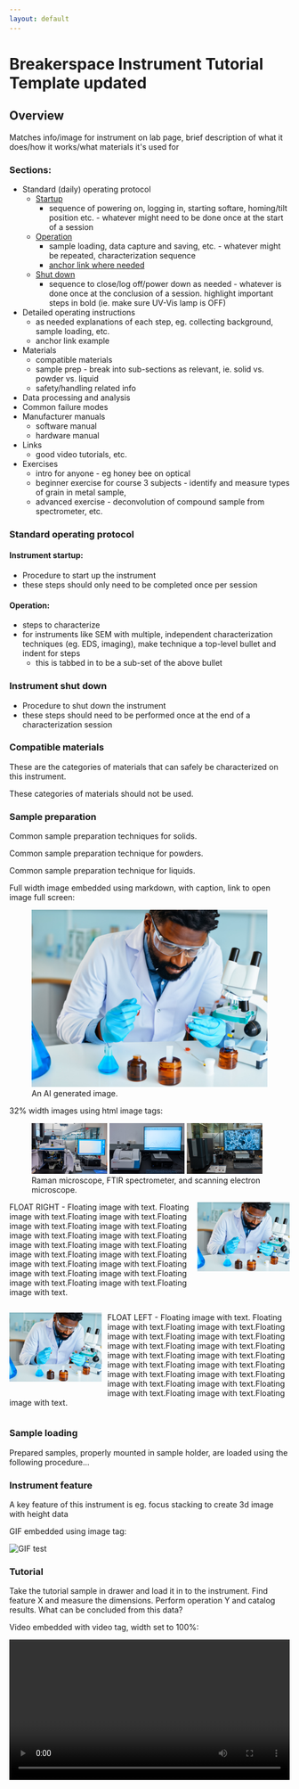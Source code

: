 ```yaml
---
layout: default
---
```

# Breakerspace Instrument Tutorial Template updated

## Overview

Matches info/image for instrument on lab page, brief description of what it does/how it works/what materials it's used for

### Sections:

* Standard (daily) operating protocol
	* [Startup](#startup)
		* sequence of powering on, logging in, starting softare, homing/tilt position etc. - whatever might need to be done once at the start of a session
	* [Operation](#operation)
		* sample loading, data capture and saving, etc. - whatever might be repeated, characterization sequence
		* [anchor link where needed](#link-example)
	* [Shut down](#shutdown)
		* sequence to close/log off/power down as needed - whatever is done once at the conclusion of a session. highlight important steps in bold (ie. make sure UV-Vis lamp is OFF)
* Detailed operating instructions
	* as needed explanations of each step, eg. collecting background, sample loading, etc.
	* <a name="link-example"></a> anchor link example
* Materials
	* compatible materials
	* sample prep - break into sub-sections as relevant, ie. solid vs. powder vs. liquid
	* safety/handling related info
* Data processing and analysis
* Common failure modes
* Manufacturer manuals
	* software manual
	* hardware manual
* Links
	* good video tutorials, etc.
* Exercises
	* intro for anyone - eg honey bee on optical
	* beginner exercise for course 3 subjects - identify and measure types of grain in metal sample, 
	* advanced exercise - deconvolution of compound sample from spectrometer, etc.

### Standard operating protocol

#### <a name="startup"></a> Instrument startup:

* Procedure to start up the instrument
* these steps should only need to be completed once per session

#### <a name="operation"></a> Operation: 

* steps to characterize
* for instruments like SEM with multiple, independent characterization techniques (eg. EDS, imaging), make technique a top-level bullet and indent for steps
	* this is tabbed in to be a sub-set of the above bullet

### <a name="shutdown"></a> Instrument shut down

* Procedure to shut down the instrument
* these steps should need to be performed once at the end of a characterization session

### <a name="materials"></a> Compatible materials

These are the categories of materials that can safely be characterized on this instrument.

These categories of materials should not be used.

### <a name="sample-prep"></a> Sample preparation

Common sample preparation techniques for solids.

Common sample preparation technique for powders.

Common sample preparation technique for liquids.

Full width image embedded using markdown, with caption, link to open image full screen:

<figure>
	<a href="../assets/img/tutorials/template/ai-scientist.JPG" target="_parent"><img src="../assets/img/tutorials/template/ai-scientist.JPG" alt="An AI generated image."></a>
	<figcaption> An AI generated image. </figcaption>
</figure>


32% width images using html image tags:

<figure>
	<img src="../assets/img/raman.JPG" alt="Raman microscope" style="width:32%; margin:0"> 
	<img src="../assets/img/ftir.JPG" alt="FTIR spectrometer" style="width:32%; margin:0">
	<img src="../assets/img/sem2.JPG" alt="SEM" style="width:32%; margin:0">  
	<figcaption> Raman microscope, FTIR spectrometer, and scanning electron microscope. </figcaption>
</figure>



<img src="../assets/img/tutorials/template/ai-scientist.JPG" alt="AI generated scientist" style="width:33%; float:right; margin-left:10px; margin-bottom:1.4em;"> FLOAT RIGHT - Floating image with text. Floating image with text.Floating image with text.Floating image with text.Floating image with text.Floating image with text.Floating image with text.Floating image with text.Floating image with text.Floating image with text.Floating image with text.Floating image with text.Floating image with text.Floating image with text.Floating image with text.Floating image with text.Floating image with text.Floating image with text.  
<div style="clear:both;"></div>  
  

<img src="../assets/img/tutorials/template/ai-scientist.JPG" alt="AI generated scientist" style="width:33%; float:left; margin-right:10px; margin-bottom:1.4em;"> FLOAT LEFT - Floating image with text. Floating image with text.Floating image with text.Floating image with text.Floating image with text.Floating image with text.Floating image with text.Floating image with text.Floating image with text.Floating image with text.Floating image with text.Floating image with text.Floating image with text.Floating image with text.Floating image with text.Floating image with text.Floating image with text.Floating image with text.  
<div style="clear:both;"></div>  
  

### <a name="loading"></a> Sample loading

Prepared samples, properly mounted in sample holder, are loaded using the following procedure...

### <a name="feature1"></a> Instrument feature

A key feature of this instrument is eg. focus stacking to create 3d image with height data

GIF embedded using image tag:

![GIF test](../assets/video/raman-display-flip.GIF)

### <a name="tutorial"></a> Tutorial

Take the tutorial sample in drawer and load it in to the instrument. Find feature X and measure the dimensions. Perform operation Y and catalog results. What can be concluded from this data?

Video embedded with video tag, width set to 100%:

<video width="100%" controls>
  <source src="../assets/video/raman-display-flip.MOV" type="video/mp4">
Your browser does not support the video tag.
</video>

